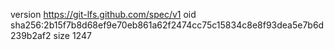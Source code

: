 version https://git-lfs.github.com/spec/v1
oid sha256:2b15f7b8d68ef9e70eb861a62f2474cc75c15834c8e8f93dea5e7b6d239b2af2
size 1247

